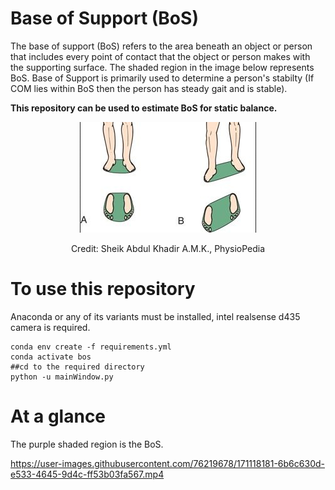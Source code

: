 # Base of Support (BoS)

The base of support (BoS) refers to the area beneath an object or person that includes every point of contact that the object or person makes with the supporting surface. The shaded region in the image below represents BoS. Base of Support is primarily used to determine a person's stabilty (If COM lies within BoS then the person has steady gait and is stable).

**This repository can be used to estimate BoS for static balance.**

<div align="center">
  <img src="./images/bos.png" alt="base of support">
  <p>Credit: Sheik Abdul Khadir A.M.K., PhysioPedia</p>
</div>

# To use this repository

Anaconda or any of its variants must be installed, intel realsense d435 camera is required.

```
conda env create -f requirements.yml
conda activate bos
##cd to the required directory
python -u mainWindow.py
```

# At a glance
<p>The purple shaded region is the BoS.</p>

https://user-images.githubusercontent.com/76219678/171118181-6b6c630d-e533-4645-9d4c-ff53b03fa567.mp4

